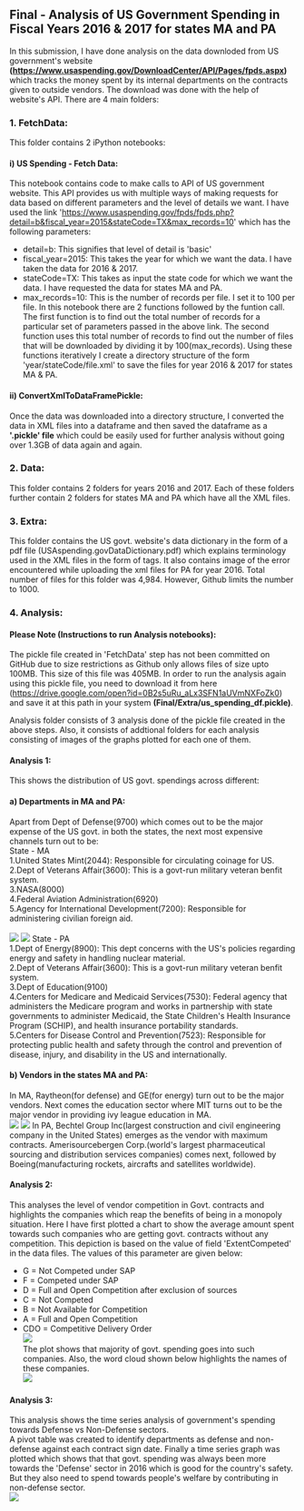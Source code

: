 ## Final - Analysis of US Government Spending in Fiscal Years 2016 & 2017 for states MA and PA
In this submission, I have done analysis on the data downloded from US government's website __(https://www.usaspending.gov/DownloadCenter/API/Pages/fpds.aspx)__ which tracks the money spent by its internal departments on the contracts given to outside vendors. The download was done with the help of website's API. There are 4 main folders:
### 1. FetchData:
This folder contains 2 iPython notebooks:<br>
#### i) US Spending - Fetch Data: 
This notebook contains code to make calls to API of US government website. This API provides us with multiple ways of making requests for data based on different parameters and the level of details we want. I have used the link 'https://www.usaspending.gov/fpds/fpds.php?detail=b&fiscal_year=2015&stateCode=TX&max_records=10' which has the following parameters:
- detail=b: 
This signifies that level of detail is 'basic'
- fiscal_year=2015: 
This takes the year for which we want the data. I have taken the data for 2016 & 2017.
- stateCode=TX: 
This takes as input the state code for which we want the data. I have requested the data for states MA and PA.
- max_records=10: 
This is the number of records per file. I set it to 100 per file.
In this notebook there are 2 functions followed by the funtion call. The first function is to find out the total number of records for a particular set of parameters passed in the above link. The second function uses this total number of records to find out the number of files that will be downloaded by dividing it by 100(max_records). Using these functions iteratively I create a directory structure of the form 'year/stateCode/file.xml' to save the files for year 2016 & 2017 for states MA & PA.

#### ii) ConvertXmlToDataFramePickle: 
Once the data was downloaded into a directory structure, I converted the data in XML files into a dataframe and then saved the dataframe as a __'.pickle' file__ which could be easily used for further analysis without going over 1.3GB of data again and again. 

### 2. Data:
This folder contains 2 folders for years 2016 and 2017. Each of these folders further contain 2 folders for states MA and PA which have all the XML files. 

### 3. Extra:
This folder contains the US govt. website's data dictionary in the form of a pdf file (USAspending.govDataDictionary.pdf) which explains terminology used in the XML files in the form of tags. It also contains image of the error encountered while uploading the xml files for PA for year 2016. Total number of files for this folder was 4,984. However, Github limits the number to 1000. 

### 4. Analysis:

#### Please Note (Instructions to run Analysis notebooks):
The pickle file created in 'FetchData' step has not been committed on GitHub due to size restrictions as Github only allows files of size upto 100MB. This size of this file was 405MB. In order to run the analysis again using this pickle file, you need to download it from here (https://drive.google.com/open?id=0B2s5uRu_aLx3SFN1aUVmNXFoZk0) and save it at this path in your system __(Final/Extra/us_spending_df.pickle)__.

Analysis folder consists of 3 analysis done of the pickle file created in the above steps. Also, it consists of addtional folders for each analysis consisting of images of the graphs plotted for each one of them.
#### Analysis 1:
This shows the distribution of US govt. spendings across different:<br> 
#### a) Departments in MA and PA:<br>
Apart from Dept of Defense(9700) which comes out to be the major expense of the US govt. in both the states, the next most expensive channels turn out to be:<br>
State - MA<br>
1.United States Mint(2044): Responsible for circulating coinage for US.<br>
2.Dept of Veterans Affair(3600): This is a govt-run military veteran benfit system.<br>
3.NASA(8000)<br>
4.Federal Aviation Administration(6920)<br>
5.Agency for International Development(7200): Responsible for administering civilian foreign aid.<br><br>
![](Analysis/Analysis1/DeptDistributionPlot_MA.png)
![](Analysis/Analysis1/DeptDistributionPlot_PA.png)
State - PA<br>
1.Dept of Energy(8900): This dept concerns with the US's policies regarding energy and safety in handling nuclear material.<br>
2.Dept of Veterans Affair(3600): This is a govt-run military veteran benfit system.<br>
3.Dept of Education(9100)<br>
4.Centers for Medicare and Medicaid Services(7530): Federal agency that administers the Medicare program and works in partnership with state governments to administer Medicaid, the State Children's Health Insurance Program (SCHIP), and health insurance portability standards.<br>
5.Centers for Disease Control and Prevention(7523): Responsible for protecting public health and safety through the control and prevention of disease, injury, and disability in the US and internationally.<br>

#### b) Vendors in the states MA and PA:<br>
In MA, Raytheon(for defense) and GE(for energy) turn out to be the major vendors. Next comes the education sector where MIT turns out to be the major vendor in providing ivy league education in MA.<br>
![](Analysis/Analysis1/VendorDistributionPlot_MA.png)
![](Analysis/Analysis1/VendorDistributionPlot_PA.png)
In PA, Bechtel Group Inc(largest construction and civil engineering company in the United States) emerges as the vendor with maximum contracts. Amerisourcebergen Corp.(world's largest pharmaceutical sourcing and distribution services companies) comes next, followed by Boeing(manufacturing rockets, aircrafts and satellites worldwide).

#### Analysis 2:
This analyses the level of vendor competition in Govt. contracts and highlights the companies which reap the benefits of being in a monopoly situation. Here I have first plotted a chart to show the average amount spent towards such companies who are getting govt. contracts without any competition. This depiction is based on the value of field 'ExtentCompeted' in the data files. The values of this parameter are given below:<br>
- G = Not Competed under SAP
- F = Competed under SAP
- D = Full and Open Competition after exclusion of sources
- C = Not Competed
- B = Not Available for Competition
- A = Full and Open Competition
- CDO = Competitive Delivery Order<br>
![](Analysis/Analysis2/CompetitionOpennessDistribution.png)<br>
The plot shows that majority of govt. spending goes into such companies. Also, the word cloud shown below highlights the names of these companies.<br>
![](Analysis/Analysis2/WordCloud.png)<br>

#### Analysis 3:
This analysis shows the time series analysis of government's spending towards Defense vs Non-Defense sectors.<br>
A pivot table was created to identify departments as defense and non-defense against each contract sign date. Finally a time series graph was plotted which shows that that govt. spending was always been more towards the 'Defense' sector in 2016 which is good for the country's safety. But they also need to spend towards people's welfare by contributing in non-defense sector.<br>
![](Analysis/Analysis3/TimeSeriesComparison.png)<br>
